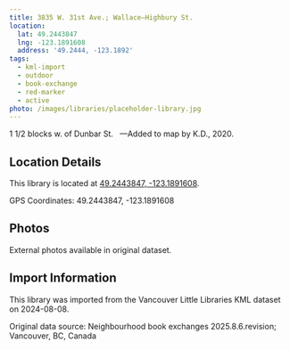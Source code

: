 ```yaml
---
title: 3835 W. 31st Ave.; Wallace—Highbury St.
location:
  lat: 49.2443847
  lng: -123.1891608
  address: '49.2444, -123.1892'
tags:
  - kml-import
  - outdoor
  - book-exchange
  - red-marker
  - active
photo: /images/libraries/placeholder-library.jpg
---
```

1 1/2 blocks w. of Dunbar St.  
—Added to map by K.D., 2020.  

## Location Details

This library is located at [49.2443847, -123.1891608](https://www.google.com/maps?q=49.2443847,-123.1891608).

GPS Coordinates: 49.2443847, -123.1891608

## Photos

External photos available in original dataset.

## Import Information

This library was imported from the Vancouver Little Libraries KML dataset on 2024-08-08.

Original data source: Neighbourhood book exchanges 2025.8.6.revision; Vancouver, BC, Canada
